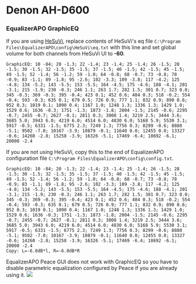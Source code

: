 # Denon AH-D600
### EqualizerAPO GraphicEQ
If you are using [HeSuVi](https://sourceforge.net/projects/hesuvi/), replace contents of HeSuVi's eq file `C:\Program Files\EqualizerAPO\config\HeSuVi\eq.txt` with this line and set global volume for both channels from HeSuVi UI to **-60**.
```
GraphicEQ: 10 -84; 20 -1.3; 22 -1.4; 23 -1.4; 25 -1.4; 26 -1.5; 28 -1.5; 30 -1.5; 32 -1.5; 35 -1.5; 37 -1.5; 40 -1.5; 42 -1.5; 45 -1.5; 49 -1.5; 52 -1.4; 56 -1.2; 59 -1.0; 64 -0.8; 68 -0.7; 73 -0.8; 78 -0.9; 83 -1.1; 89 -1.8; 95 -2.6; 102 -3.3; 109 -3.8; 117 -4.2; 125 -4.8; 134 -5.2; 143 -5.5; 153 -5.5; 164 -4.5; 175 -4.6; 188 -4.1; 201 -3.1; 215 -1.9; 230 -0.3; 246 1.1; 263 1.7; 282 1.5; 301 0.7; 323 0.0; 345 -0.3; 369 -0.3; 395 -0.4; 423 0.1; 452 0.6; 484 0.3; 518 -0.2; 554 -0.4; 593 -0.3; 635 0.1; 679 0.5; 726 0.9; 777 1.1; 832 0.9; 890 0.6; 952 0.3; 1019 0.1; 1090 0.4; 1167 1.0; 1248 1.3; 1336 1.3; 1429 1.0; 1529 0.6; 1636 -0.3; 1751 -1.3; 1873 -1.8; 2004 -1.5; 2145 -0.6; 2295 -0.7; 2455 -0.7; 2627 -0.1; 2811 0.3; 3008 1.4; 3219 2.5; 3444 3.6; 3685 5.0; 3943 6.0; 4219 6.0; 4514 6.0; 4830 6.0; 5168 5.9; 5530 3.1; 5917 -0.5; 6331 -1.5; 6775 2.3; 7249 1.3; 7756 0.3; 8299 -0.6; 8880 -5.1; 9502 -7.0; 10167 -3.9; 10879 -0.1; 11640 0.0; 12455 0.0; 13327 -0.6; 14260 -2.8; 15258 -3.9; 16326 -5.1; 17469 -6.4; 18692 -6.1; 20000 -2.4
```
If you are not using HeSuVi, copy this to the end of EqualizerAPO configuration file `C:\Program Files\EqualizerAPO\config\config.txt`.
```
GraphicEQ: 10 -84; 20 -1.3; 22 -1.4; 23 -1.4; 25 -1.4; 26 -1.5; 28 -1.5; 30 -1.5; 32 -1.5; 35 -1.5; 37 -1.5; 40 -1.5; 42 -1.5; 45 -1.5; 49 -1.5; 52 -1.4; 56 -1.2; 59 -1.0; 64 -0.8; 68 -0.7; 73 -0.8; 78 -0.9; 83 -1.1; 89 -1.8; 95 -2.6; 102 -3.3; 109 -3.8; 117 -4.2; 125 -4.8; 134 -5.2; 143 -5.5; 153 -5.5; 164 -4.5; 175 -4.6; 188 -4.1; 201 -3.1; 215 -1.9; 230 -0.3; 246 1.1; 263 1.7; 282 1.5; 301 0.7; 323 0.0; 345 -0.3; 369 -0.3; 395 -0.4; 423 0.1; 452 0.6; 484 0.3; 518 -0.2; 554 -0.4; 593 -0.3; 635 0.1; 679 0.5; 726 0.9; 777 1.1; 832 0.9; 890 0.6; 952 0.3; 1019 0.1; 1090 0.4; 1167 1.0; 1248 1.3; 1336 1.3; 1429 1.0; 1529 0.6; 1636 -0.3; 1751 -1.3; 1873 -1.8; 2004 -1.5; 2145 -0.6; 2295 -0.7; 2455 -0.7; 2627 -0.1; 2811 0.3; 3008 1.4; 3219 2.5; 3444 3.6; 3685 5.0; 3943 6.0; 4219 6.0; 4514 6.0; 4830 6.0; 5168 5.9; 5530 3.1; 5917 -0.5; 6331 -1.5; 6775 2.3; 7249 1.3; 7756 0.3; 8299 -0.6; 8880 -5.1; 9502 -7.0; 10167 -3.9; 10879 -0.1; 11640 0.0; 12455 0.0; 13327 -0.6; 14260 -2.8; 15258 -3.9; 16326 -5.1; 17469 -6.4; 18692 -6.1; 20000 -2.4
Copy: L=-6.0dB*l, R=-6.0dB*R
```
EqualizerAPO Peace GUI does not work with GraphicEQ so you have to disable parametric equalization configured by Peace if you are already using it.
![](https://raw.githubusercontent.com/jaakkopasanen/AutoEq/master/results/Sonoma%20Model%20One/innerfidelity/onear/Denon%20AH-D600/Denon%20AH-D600.png)
